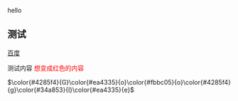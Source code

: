 hello


## 测试

[百度](https://www.baidu.com/)


测试内容
<font color=red>想变成红色的内容</font>


$\color{#4285f4}{G}\color{#ea4335}{o}\color{#fbbc05}{o}\color{#4285f4}{g}\color{#34a853}{l}\color{#ea4335}{e}$
